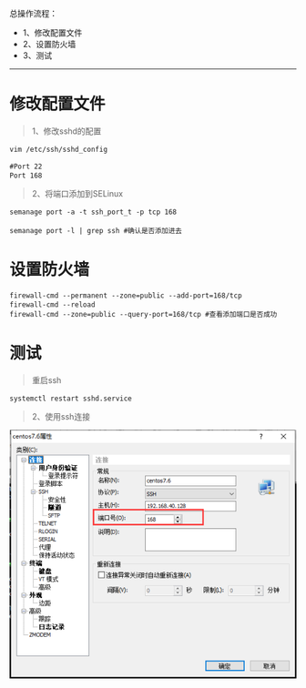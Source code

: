 总操作流程：
- 1、修改配置文件
- 2、设置防火墙
- 3、测试

***

# 修改配置文件

>1、修改sshd的配置

```
vim /etc/ssh/sshd_config
```

```
#Port 22
Port 168 
```

> 2、将端口添加到SELinux

```
semanage port -a -t ssh_port_t -p tcp 168

semanage port -l | grep ssh #确认是否添加进去
```

# 设置防火墙

```
firewall-cmd --permanent --zone=public --add-port=168/tcp
firewall-cmd --reload
firewall-cmd --zone=public --query-port=168/tcp #查看添加端口是否成功
```

# 测试

> 重启ssh

```
systemctl restart sshd.service 
```

> 2、使用ssh连接

![](image/3-1.png)